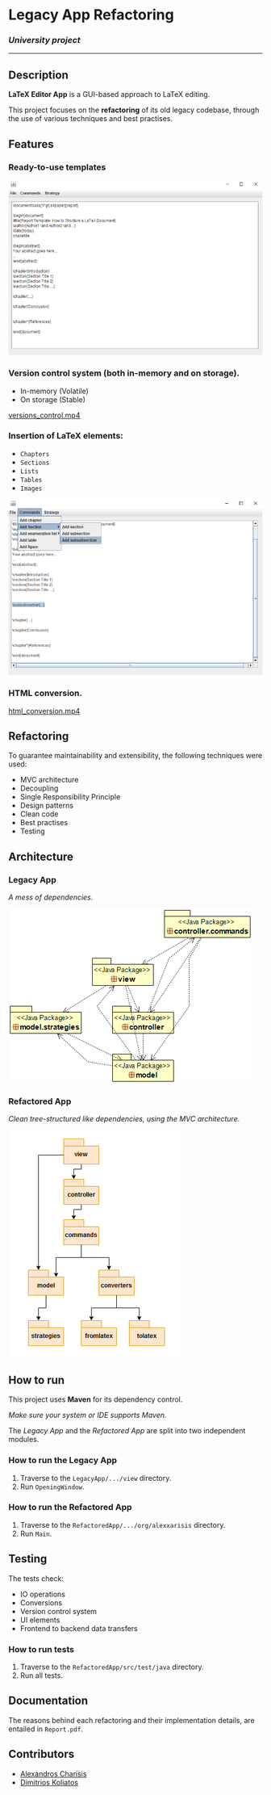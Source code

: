 # Legacy App Refactoring

### *University project*
---

## Description

**LaTeX Editor App** is a GUI-based approach to LaTeX editing.

This project focuses on the **refactoring** of its old legacy codebase,
through the use of various techniques and best practises.

## Features

### Ready-to-use templates

![report.png](assets/report.png)

### Version control system (both in-memory and on storage).

* In-memory (Volatile)
* On storage (Stable)

[versions_control.mp4](assets/versions_control.mp4)

### Insertion of **LaTeX** elements:
  * `Chapters`
  * `Sections`
  * `Lists`
  * `Tables`
  * `Images`

![latex_elements.png](assets/latex_elements.png)

### HTML conversion.

[html_conversion.mp4](assets/html_conversion.mp4)

## Refactoring

To guarantee maintainability and extensibility, the following techniques were used:

* MVC architecture
* Decoupling
* Single Responsibility Principle
* Design patterns
* Clean code
* Best practises
* Testing

## Architecture

### Legacy App

_A mess of dependencies._

![packages.png](assets/legacy_packages.png)

### Refactored App

_Clean tree-structured like dependencies, using the MVC architecture._

![packages.png](assets%2Fpackages.png)

## How to run

This project uses **Maven** for its dependency control.

*Make sure your system or IDE supports Maven.*

The *Legacy App* and the *Refactored App* are split into two independent modules.

### How to run the Legacy App
1. Traverse to the `LegacyApp/.../view` directory.
2. Run `OpeningWindow`.

### How to run the Refactored App
1. Traverse to the `RefactoredApp/.../org/alexxarisis` directory.
2. Run `Main`.

## Testing

The tests check:
* IO operations
* Conversions
* Version control system
* UI elements
* Frontend to backend data transfers

### How to run tests
1. Traverse to the `RefactoredApp/src/test/java` directory.
2. Run all tests.

## Documentation

The reasons behind each refactoring and their implementation details, 
are entailed in `Report.pdf`.

## Contributors

* [Alexandros Charisis](https://github.com/alexxarisis) 
* [Dimitrios Koliatos](https://github.com/DimitriosKoliat) 